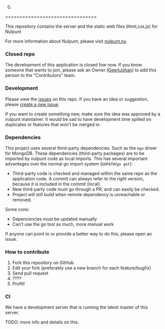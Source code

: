 0.
================================

This repository contains the server and the static web files (html,css,js) for Nulpunt

For more information about Nulpunt, please visit [nulpunt.nu](http://nulpunt.nu)

### Closed repo
The development of this application is closed fow now. If you know someone that wants to join, please ask an Owner ([GeertJohan](mailto:gjr19912@gmail.com)) to add this person to the "Contributors" team.

### Development
Please view the [issues](https://github.com/nulpunt/nulpunt/issues?state=open) on this repo. If you have an idea or suggestion, please [create a new issue](https://github.com/nulpunt/nulpunt/issues/new).

If you want to create something new, make sure the idea was approved by a nulpunt maintainer. It would be sad to have development time spilled on duplicates or features that won't be merged in.

### Dependencies
This project uses several third-party dependencies. Such as the `mgo` driver for MongoDB.
These dependencies (third-party packages) are to be imported by nulpunt code as local imports.
This has several important advantages over the normal go import system (`GOPATH`/`go get`):
- Third-party code is checked and managed within the same repo as the application code. A commit can always refer to the right version, because it is included in the commit (local).
- New third-party code must go through a PR, and can easily be checked.
- Project will still build when remote dependency is unreachable or removed.

Some cons:
- Depencencies must be updated manually
- Can't use the go tool as much, more manual work

If anyone can point to or provide a better way to do this, please open an issue.

### How to contribute
1. Fork this repository on GitHub  
2. Edit your fork (preferably use a new branch for each feature/bugfix)
3. Send pull request
4. ????
5. Profit!

### CI
We have a development server that is running the latest master of this server.

TODO: more info and details on this.